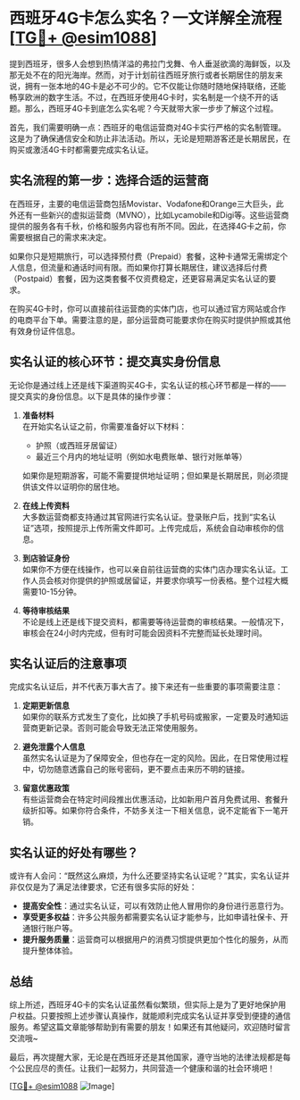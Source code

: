 # 西班牙4G卡怎么实名？一文详解全流程[[TG💪+ @esim1088](https://t.me/s/esim1088)]

提到西班牙，很多人会想到热情洋溢的弗拉门戈舞、令人垂涎欲滴的海鲜饭，以及那无处不在的阳光海岸。然而，对于计划前往西班牙旅行或者长期居住的朋友来说，拥有一张本地的4G卡是必不可少的。它不仅能让你随时随地保持联络，还能畅享欧洲的数字生活。不过，在西班牙使用4G卡时，实名制是一个绕不开的话题。那么，西班牙4G卡到底怎么实名呢？今天就带大家一步步了解这个过程。

首先，我们需要明确一点：西班牙的电信运营商对4G卡实行严格的实名制管理。这是为了确保通信安全和防止非法活动。所以，无论是短期游客还是长期居民，在购买或激活4G卡时都需要完成实名认证。

## 实名流程的第一步：选择合适的运营商

在西班牙，主要的电信运营商包括Movistar、Vodafone和Orange三大巨头，此外还有一些新兴的虚拟运营商（MVNO），比如Lycamobile和Digi等。这些运营商提供的服务各有千秋，价格和服务内容也有所不同。因此，在选择4G卡之前，你需要根据自己的需求来决定。

如果你只是短期旅行，可以选择预付费（Prepaid）套餐，这种卡通常无需绑定个人信息，但流量和通话时间有限。而如果你打算长期居住，建议选择后付费（Postpaid）套餐，因为这类套餐不仅资费稳定，还更容易满足实名认证的要求。

在购买4G卡时，你可以直接前往运营商的实体门店，也可以通过官方网站或合作的电商平台下单。需要注意的是，部分运营商可能要求你在购买时提供护照或其他有效身份证件信息。

## 实名认证的核心环节：提交真实身份信息

无论你是通过线上还是线下渠道购买4G卡，实名认证的核心环节都是一样的——提交真实的身份信息。以下是具体的操作步骤：

1. **准备材料**  
   在开始实名认证之前，你需要准备好以下材料：
   - 护照（或西班牙居留证）
   - 最近三个月内的地址证明（例如水电费账单、银行对账单等）

   如果你是短期游客，可能不需要提供地址证明；但如果是长期居民，则必须提供该文件以证明你的居住地。

2. **在线上传资料**  
   大多数运营商都支持通过其官网进行实名认证。登录账户后，找到“实名认证”选项，按照提示上传所需文件即可。上传完成后，系统会自动审核你的信息。

3. **到店验证身份**  
   如果你不方便在线操作，也可以亲自前往运营商的实体门店办理实名认证。工作人员会核对你提供的护照或居留证，并要求你填写一份表格。整个过程大概需要10-15分钟。

4. **等待审核结果**  
   不论是线上还是线下提交资料，都需要等待运营商的审核结果。一般情况下，审核会在24小时内完成，但有时可能会因资料不完整而延长处理时间。

## 实名认证后的注意事项

完成实名认证后，并不代表万事大吉了。接下来还有一些重要的事项需要注意：

1. **定期更新信息**  
   如果你的联系方式发生了变化，比如换了手机号码或搬家，一定要及时通知运营商更新记录。否则可能会导致无法正常使用服务。

2. **避免泄露个人信息**  
   虽然实名认证是为了保障安全，但也存在一定的风险。因此，在日常使用过程中，切勿随意透露自己的账号密码，更不要点击来历不明的链接。

3. **留意优惠政策**  
   有些运营商会在特定时间段推出优惠活动，比如新用户首月免费试用、套餐升级折扣等。如果你符合条件，不妨多关注一下相关信息，说不定能省下一笔开销。

## 实名认证的好处有哪些？

或许有人会问：“既然这么麻烦，为什么还要坚持实名认证呢？”其实，实名认证并非仅仅是为了满足法律要求，它还有很多实际的好处：

- **提高安全性**：通过实名认证，可以有效防止他人冒用你的身份进行恶意行为。
- **享受更多权益**：许多公共服务都需要实名认证才能参与，比如申请社保卡、开通银行账户等。
- **提升服务质量**：运营商可以根据用户的消费习惯提供更加个性化的服务，从而提升整体体验。

## 总结

综上所述，西班牙4G卡的实名认证虽然看似繁琐，但实际上是为了更好地保护用户权益。只要按照上述步骤认真操作，就能顺利完成实名认证并享受到便捷的通信服务。希望这篇文章能够帮助到有需要的朋友！如果还有其他疑问，欢迎随时留言交流哦~ 

最后，再次提醒大家，无论是在西班牙还是其他国家，遵守当地的法律法规都是每个公民应尽的责任。让我们一起努力，共同营造一个健康和谐的社会环境吧！

[[TG💪+ @esim1088](https://t.me/s/esim1088) ![Image](https://i.postimg.cc/4NQfJmqS/Snipaste-2025-05-13-00-14-12.png)]
